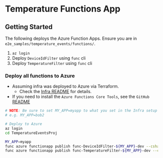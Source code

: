 # Temperature Functions App

## Getting Started

<!---
TODO: Include version of .NET required.
-->

The following deploys the Azure Function Apps. Ensure you are in `e2e_samples/temperature_events/functions/`.

1. `az login`
1. Deploy `DeviceIdFilter` using `func` cli
1. Deploy `TemperatureFilter` using `func` cli

### Deploy all functions to Azure

* Assuming infra was deployed to Azure via Terraform.
  * Check the [Infra README](../infra/README.md) for details.
* If you need to install the `Azure Functions Core Tools`, see the `GitHub` [README](https://github.com/Azure/azure-functions-core-tools/blob/dev/README.md)

```bash
# NOTE: Be sure to set MY_APP=myapp to what you set in the Infra setup
# e.g. MY_APP=bob2

# Deploy to Azure
az login
cd TemperatureEventsProj

MY_APP=myapp
func azure functionapp publish func-DeviceIdFilter-${MY_APP}-dev --csharp
func azure functionapp publish func-TemperatureFilter-${MY_APP}-dev --csharp
```
